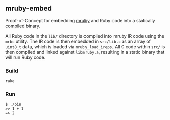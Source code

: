## mruby-embed

Proof-of-Concept for embedding [mruby] and Ruby code into a statically compiled
binary.

All Ruby code in the `lib/` directory is compiled into mruby IR code using the
`mrbc` utility. The IR code is then embedded in `src/lib.c` as an array of
`uint8_t` data, which is loaded via `mruby_load_ireps`. All C code within
`src/` is then compiled and linked against `libmruby.a`, resulting in
a static binary that will run Ruby code.

### Build

    rake

### Run

    $ ./bin
    >> 1 + 1
    => 2

[mruby]: https://github.com/mruby/mruby
